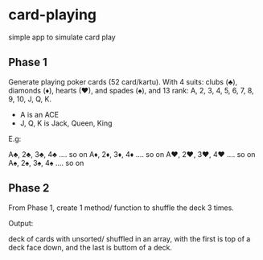 # card-playing
simple app to simulate card play

## Phase 1
Generate playing poker cards (52 card/kartu). With 4 suits: clubs (♣), diamonds (♦), hearts (♥), and spades (♠),
and 13 rank: A, 2, 3, 4, 5, 6, 7, 8, 9, 10, J, Q, K.

* A is an ACE
* J, Q, K is Jack, Queen, King

E.g:

A♣, 2♣, 3♣, 4♣ .... so on
A♦, 2♦, 3♦, 4♦ .... so on
A♥, 2♥, 3♥, 4♥ .... so on
A♠, 2♠, 3♠, 4♠ .... so on

## Phase 2

From Phase 1, create 1 method/ function to shuffle the deck 3 times.

Output:

deck of cards with unsorted/ shuffled in an array, with the first is top of a deck face down,
and the last is buttom of a deck.